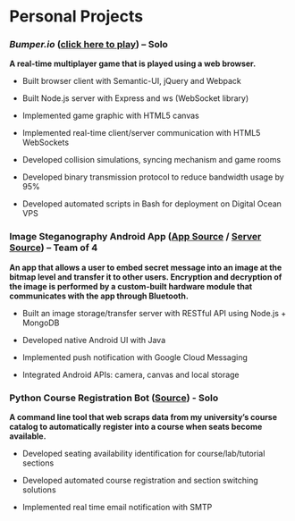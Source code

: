 # Personal Projects

### _Bumper.io_ ([click here to play](http://demo.jttwest.me)) – Solo
**A real-time multiplayer game that is played using a web browser.**

- Built browser client with Semantic-UI, jQuery and Webpack

- Built Node.js server with Express and ws (WebSocket library)

- Implemented game graphic with HTML5 canvas

- Implemented real-time client/server communication with HTML5 WebSockets

- Developed collision simulations, syncing mechanism and game rooms

- Developed binary transmission protocol to reduce bandwidth usage by 95%

- Developed automated scripts in Bash for deployment on Digital Ocean VPS

### Image Steganography Android App ([App Source](https://github.com/JttWest/StegoCrypto_App) / [Server Source](https://github.com/JttWest/StegoCrypto_server)) – Team of 4
**An app that allows a user to embed secret message into an image at the bitmap level and transfer it to other users. Encryption and decryption of the image is performed by a custom-built hardware module that communicates with the app through Bluetooth.**

- Built an image storage/transfer server with RESTful API using Node.js + MongoDB

- Developed native Android UI with Java

- Implemented push notification with Google Cloud Messaging

- Integrated Android APIs: camera, canvas and local storage

### Python Course Registration Bot ([Source](https://github.com/JttWest/UBC-Course-Registration-Bot)) - Solo
**A command line tool that web scraps data from my university’s course catalog to automatically
register into a course when seats become available.**

- Developed seating availability identification for course/lab/tutorial sections

- Developed automated course registration and section switching solutions

- Implemented real time email notification with SMTP

